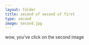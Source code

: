 ```yaml
---
layout: folder
title: second of second of first
type: second
image: second.jpg
---
```


wow, you've click on the second image